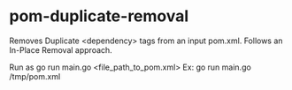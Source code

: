 # pom-duplicate-removal
Removes Duplicate &lt;dependency> tags from an input pom.xml. Follows an In-Place Removal approach.


Run as
go run main.go <file_path_to_pom.xml>
Ex: go run main.go /tmp/pom.xml
